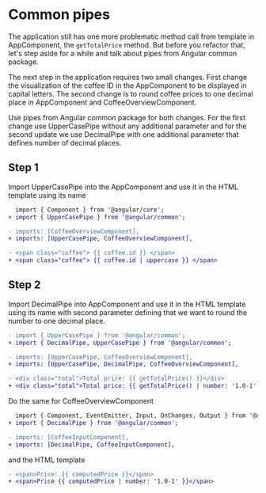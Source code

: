 # Common pipes

The application still has one more problematic method call from template in AppComponent, the
`getTotalPrice` method. But before you refactor that, let's step aside for a while and talk about
pipes from Angular common package.

The next step in the application requires two small changes. First change the visualization of the
coffee ID in the AppComponent to be displayed in capital letters. The second change is to round coffee prices to one decimal place in AppComponent and
CoffeeOverviewComponent.

Use pipes from Angular common package for both changes. For the first change use UpperCasePipe
without any additional parameter and for the second update we use DecimalPipe with one additional
parameter that defines number of decimal places.

## Step 1

Import UpperCasePipe into the AppComponent and use it in the HTML template using its name

```diff
  import { Component } from '@angular/core';
+ import { UpperCasePipe } from '@angular/common';
```

```diff
- imports: [CoffeeOverviewComponent],
+ imports: [UpperCasePipe, CoffeeOverviewComponent],
```

```diff
- <span class="coffee"> {{ coffee.id }} </span>
+ <span class="coffee"> {{ coffee.id | uppercase }} </span>
```

## Step 2

Import DecimalPipe into AppComponent and use it in the HTML template using its name with second
parameter defining that we want to round the number to one decimal place.

```diff
- import { UpperCasePipe } from '@angular/common';
+ import { DecimalPipe, UpperCasePipe } from '@angular/common';
```

```diff
- imports: [UpperCasePipe, CoffeeOverviewComponent],
+ imports: [UpperCasePipe, DecimalPipe, CoffeeOverviewComponent],
```

```diff
- <div class="total">Total price: {{ getTotalPrice() }}</div>
+ <div class="total">Total price: {{ getTotalPrice() | number: '1.0-1' }}</div>
```

Do the same for CoffeeOverviewComponent

```diff
  import { Component, EventEmitter, Input, OnChanges, Output } from '@angular/core';
+ import { DecimalPipe } from '@angular/common';
```

```diff
- imports: [CoffeeInputComponent],
+ imports: [DecimalPipe, CoffeeInputComponent],
```

and the HTML template

```diff
- <span>Price: {{ computedPrice }}</span>
+ <span>Price {{ computedPrice | number: '1.0-1' }}</span>
```
